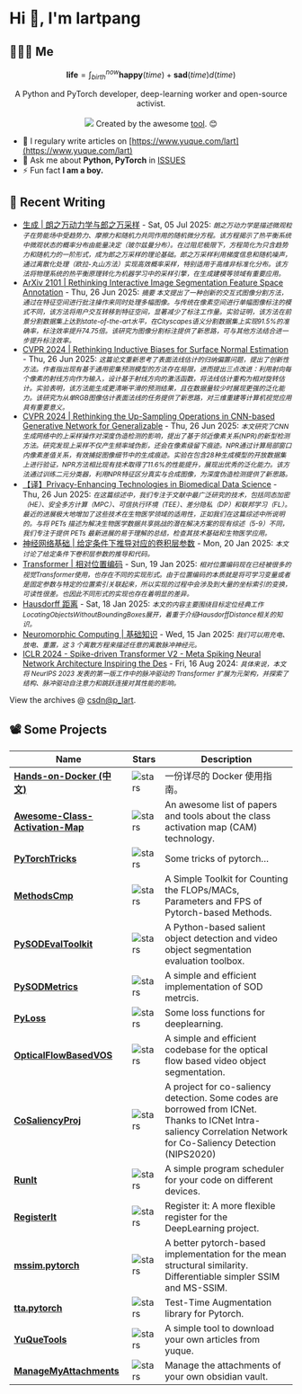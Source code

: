 # Hi 👋, I'm lartpang

## 🧑‍🤝‍🧑 Me

$$
\textbf{life} = \int_{birth}^{now} \mathbf{happy}(time) + \mathbf{sad}(time) d(time)
$$

<p align="center">
  A Python and PyTorch developer, deep-learning worker and open-source activist.
  <br /><br />

  <img src="https://github.com/lartpang/lartpang/assets/26847524/47e4b857-c6b7-4237-a637-0ec73485e48e" />
  Created by the awesome <a href="https://erikdemaine.org/fonts/tetris/">tool</a>. 😊
</p>

* 📝 I regulary write articles on [https://www.yuque.com/lart](https://www.yuque.com/lart)
* 💬 Ask me about **Python, PyTorch** in [ISSUES](https://github.com/lartpang/lartpang/issues)
* ⚡ Fun fact **I am a boy.**

## 📝 Recent Writing

<!-- writing starts -->
* [生成 | 朗之万动力学与郎之万采样](https://blog.csdn.net/P_LarT/article/details/149140845) - Sat, 05 Jul 2025: <small>*朗之万动力学是描述微观粒子在势能场中受趋势力、摩擦力和随机力共同作用的随机微分方程。该方程揭示了热平衡系统中微观状态的概率分布由能量决定（玻尔兹曼分布）。在过阻尼极限下，方程简化为只含趋势力和随机力的一阶形式，成为郎之万采样的理论基础。郎之万采样利用梯度信息和随机噪声，通过离散化处理（欧拉-丸山方法）实现高效概率采样，特别适用于高维非标准化分布。该方法将物理系统的热平衡原理转化为机器学习中的采样引擎，在生成建模等领域有重要应用。*</small>
* [ArXiv 2101 | Rethinking Interactive Image Segmentation Feature Space Annotation](https://blog.csdn.net/P_LarT/article/details/148924990) - Thu, 26 Jun 2025: <small>*摘要 本文提出了一种创新的交互式图像分割方法，通过在特征空间进行批注操作来同时处理多幅图像。与传统在像素空间进行单幅图像标注的模式不同，该方法将用户交互转移到特征空间，显著减少了标注工作量。实验证明，该方法在前景分割数据集上达到state-of-the-art水平，在Cityscapes语义分割数据集上实现91.5%的准确率，标注效率提升74.75倍。该研究为图像分割标注提供了新思路，可与其他方法结合进一步提升标注效率。*</small>
* [CVPR 2024 | Rethinking Inductive Biases for Surface Normal Estimation](https://blog.csdn.net/P_LarT/article/details/148924871) - Thu, 26 Jun 2025: <small>*这篇论文重新思考了表面法线估计的归纳偏置问题，提出了创新性方法。作者指出现有基于通用密集预测模型的方法存在局限，进而提出三点改进：利用射向每个像素的射线方向作为输入，设计基于射线方向的激活函数，将法线估计重构为相对旋转估计。实验表明，该方法能生成更清晰平滑的预测结果，且在数据量较少时展现更强的泛化能力。该研究为从单RGB图像估计表面法线的任务提供了新思路，对三维重建等计算机视觉应用具有重要意义。*</small>
* [CVPR 2024 | Rethinking the Up-Sampling Operations in CNN-based Generative Network for Generalizable](https://blog.csdn.net/P_LarT/article/details/148924689) - Thu, 26 Jun 2025: <small>*本文研究了CNN生成网络中的上采样操作对深度伪造检测的影响，提出了基于邻近像素关系(NPR)的新型检测方法。研究发现上采样不仅产生频率域伪影，还会在像素级留下痕迹。NPR通过计算局部窗口内像素差值关系，有效捕捉图像细节中的生成痕迹。实验在包含28种生成模型的开放数据集上进行验证，NPR方法相比现有技术取得了11.6%的性能提升，展现出优秀的泛化能力。该方法通过训练二元分类器，利用NPR特征区分真实与合成图像，为深度伪造检测提供了新思路。*</small>
* [【译】Privacy-Enhancing Technologies in Biomedical Data Science](https://blog.csdn.net/P_LarT/article/details/148924541) - Thu, 26 Jun 2025: <small>*在这篇综述中，我们专注于文献中最广泛研究的技术，包括同态加密（HE）、安全多方计算（MPC）、可信执行环境（TEE）、差分隐私（DP）和联邦学习（FL）。最近的进展极大地增加了这些技术在生物医学领域的适用性，正如我们在这篇综述中所说明的。与将 PETs 描述为解决生物医学数据共享挑战的潜在解决方案的现有综述（5-9）不同，我们专注于提供 PETs 最新进展的易于理解的总结，检查其技术基础和生物医学应用。*</small>
* [神经网络基础 | 给定条件下推导对应的卷积层参数](https://blog.csdn.net/P_LarT/article/details/145269642) - Mon, 20 Jan 2025: <small>*本文讨论了给定条件下卷积层参数的推导和代码。*</small>
* [Transformer | 相对位置编码](https://blog.csdn.net/P_LarT/article/details/145248107) - Sun, 19 Jan 2025: <small>*相对位置编码现在已经被很多的视觉Transformer使用，也存在不同的实现形式。由于位置编码的本质就是将可学习变量或者是固定参数与特定的位置索引关联起来，所以实现的过程中会涉及到大量的坐标索引的变换，可读性很差。也因此不同形式的实现也存在着明显的差异。*</small>
* [Hausdorff 距离](https://blog.csdn.net/P_LarT/article/details/145226053) - Sat, 18 Jan 2025: <small>*本文的内容主要围绕目标定位经典工作LocatingObjectsWithoutBoundingBoxes展开，着重于介绍HausdorffDistance相关的知识。*</small>
* [Neuromorphic Computing | 基础知识](https://blog.csdn.net/P_LarT/article/details/145159322) - Wed, 15 Jan 2025: <small>*我们可以用充电、放电、重置，这 3 个离散方程来描述任意的离散脉冲神经元。*</small>
* [ICLR 2024 - Spike-driven Transformer V2 - Meta Spiking Neural Network Architecture Inspiring the Des](https://blog.csdn.net/P_LarT/article/details/141265409) - Fri, 16 Aug 2024: <small>*具体来说，本文将 NeurIPS 2023 发表的第一版工作中的脉冲驱动的 Transformer 扩展为元架构，并探索了结构、脉冲驱动自注意力和跳跃连接对其性能的影响。*</small>
<!-- writing ends -->

View the archives @ [csdn@p_lart](https://blog.csdn.net/p_lart).

## 📽️ Some Projects

| Name                                                                                         | Stars                                                                               | Description                                                                                                                                                      |
| -------------------------------------------------------------------------------------------- | ----------------------------------------------------------------------------------- | ---------------------------------------------------------------------------------------------------------------------------------------------------------------- |
| [**Hands-on-Docker (中文)**](https://github.com/lartpang/Hands-on-Docker)                    | ![stars](https://img.shields.io/github/stars/lartpang/Hands-on-Docker)              | 一份详尽的 Docker 使用指南。                                                                                                                                     |
| [**Awesome-Class-Activation-Map**](https://github.com/lartpang/awesome-class-activation-map) | ![stars](https://img.shields.io/github/stars/lartpang/awesome-class-activation-map) | An awesome list of papers and tools about the class activation map (CAM) technology.                                                                             |
| [**PyTorchTricks**](https://github.com/lartpang/PyTorchTricks)                               | ![stars](https://img.shields.io/github/stars/lartpang/PyTorchTricks)                | Some tricks of pytorch…                                                                                                                                          |
| [**MethodsCmp**](https://github.com/lartpang/MethodsCmp)                                     | ![stars](https://img.shields.io/github/stars/lartpang/MethodsCmp)                   | A Simple Toolkit for Counting the FLOPs/MACs, Parameters and FPS of Pytorch-based Methods.                                                                       |
| [**PySODEvalToolkit**](https://github.com/lartpang/PySODEvalToolkit)                         | ![stars](https://img.shields.io/github/stars/lartpang/PySODEvalToolkit)             | A Python-based salient object detection and video object segmentation evaluation toolbox.                                                                        |
| [**PySODMetrics**](https://github.com/lartpang/PySODMetrics)                                 | ![stars](https://img.shields.io/github/stars/lartpang/PySODMetrics)                 | A simple and efficient implementation of SOD metrcis.                                                                                                            |
| [**PyLoss**](https://github.com/lartpang/PyLoss)                                             | ![stars](https://img.shields.io/github/stars/lartpang/PyLoss)                       | Some loss functions for deeplearning.                                                                                                                            |
| [**OpticalFlowBasedVOS**](https://github.com/lartpang/OpticalFlowBasedVOS)                   | ![stars](https://img.shields.io/github/stars/lartpang/OpticalFlowBasedVOS)          | A simple and efficient codebase for the optical flow based video object segmentation.                                                                            |
| [**CoSaliencyProj**](https://github.com/lartpang/CoSaliencyProj)                             | ![stars](https://img.shields.io/github/stars/lartpang/CoSaliencyProj)               | A project for co-saliency detection. Some codes are borrowed from ICNet. Thanks to ICNet Intra-saliency Correlation Network for Co-Saliency Detection (NIPS2020) |
| [**RunIt**](https://github.com/lartpang/RunIt)                                               | ![stars](https://img.shields.io/github/stars/lartpang/RunIt)                        | A simple program scheduler for your code on different devices.                                                                                                   |
| [**RegisterIt**](https://github.com/lartpang/RegisterIt)                                     | ![stars](https://img.shields.io/github/stars/lartpang/RegisterIt)                   | Register it: A more flexible register for the DeepLearning project.                                                                                              |
| [**mssim.pytorch**](https://github.com/lartpang/mssim.pytorch)                               | ![stars](https://img.shields.io/github/stars/lartpang/mssim.pytorch)                | A better pytorch-based implementation for the mean structural similarity. Differentiable simpler SSIM and MS-SSIM.                                               |
| [**tta.pytorch**](https://github.com/lartpang/tta.pytorch)                                   | ![stars](https://img.shields.io/github/stars/lartpang/tta.pytorch)                  | Test-Time Augmentation library for Pytorch.                                                                                                                      |
| [**YuQueTools**](https://github.com/lartpang/YuQueTools)                                     | ![stars](https://img.shields.io/github/stars/lartpang/YuQueTools)                   | A simple tool to download your own articles from yuque.                                                                                                          |
| [**ManageMyAttachments**](https://github.com/lartpang/ManageMyAttachments)                   | ![stars](https://img.shields.io/github/stars/lartpang/ManageMyAttachments)          | Manage the attachments of your own obsidian vault.                                                                                                               |

